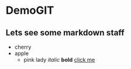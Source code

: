 # DemoGIT
## Lets see some markdown staff
 - cherry
 - apple
   - pink lady
_italic_
__bold__
[click me](https://dir.bg)
